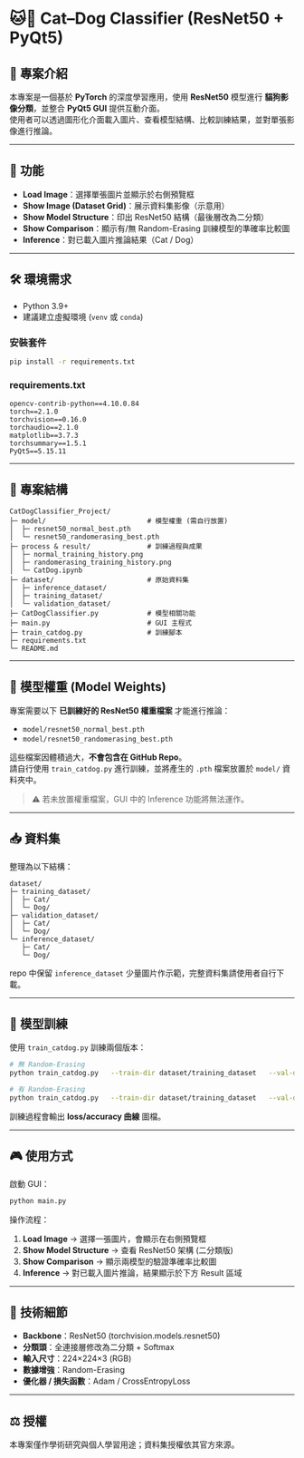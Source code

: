 # 🐱🐶 Cat–Dog Classifier (ResNet50 + PyQt5)

## 📌 專案介紹
本專案是一個基於 **PyTorch** 的深度學習應用，使用 **ResNet50** 模型進行 **貓狗影像分類**，並整合 **PyQt5 GUI** 提供互動介面。  
使用者可以透過圖形化介面載入圖片、查看模型結構、比較訓練結果，並對單張影像進行推論。

---

## 🚀 功能
- **Load Image**：選擇單張圖片並顯示於右側預覽框  
- **Show Image (Dataset Grid)**：展示資料集影像（示意用）  
- **Show Model Structure**：印出 ResNet50 結構（最後層改為二分類）  
- **Show Comparison**：顯示有/無 Random-Erasing 訓練模型的準確率比較圖  
- **Inference**：對已載入圖片推論結果（Cat / Dog）

---

## 🛠 環境需求
- Python 3.9+  
- 建議建立虛擬環境 (`venv` 或 `conda`)  

### 安裝套件
```bash
pip install -r requirements.txt
```

### requirements.txt 
```
opencv-contrib-python==4.10.0.84
torch==2.1.0
torchvision==0.16.0
torchaudio==2.1.0
matplotlib==3.7.3
torchsummary==1.5.1
PyQt5==5.15.11
```

---

## 📂 專案結構
```
CatDogClassifier_Project/
├─ model/                         # 模型權重 (需自行放置)
│  ├─ resnet50_normal_best.pth
│  └─ resnet50_randomerasing_best.pth
├─ process & result/              # 訓練過程與成果
│  ├─ normal_training_history.png
│  ├─ randomerasing_training_history.png
│  └─ CatDog.ipynb
├─ dataset/                       # 原始資料集
│  ├─ inference_dataset/          
│  ├─ training_dataset/
│  └─ validation_dataset/                         
├─ CatDogClassifier.py            # 模型相關功能 
├─ main.py                        # GUI 主程式
├─ train_catdog.py                # 訓練腳本
├─ requirements.txt
└─ README.md
```

---

## 🔑 模型權重 (Model Weights)
專案需要以下 **已訓練好的 ResNet50 權重檔案** 才能進行推論：

- `model/resnet50_normal_best.pth`  
- `model/resnet50_randomerasing_best.pth`  

這些檔案因體積過大，**不會包含在 GitHub Repo**。  
請自行使用 `train_catdog.py` 進行訓練，並將產生的 `.pth` 檔案放置於 `model/` 資料夾中。

> ⚠️ 若未放置權重檔案，GUI 中的 Inference 功能將無法運作。

---

## 📥 資料集
整理為以下結構：
```
dataset/
├─ training_dataset/
│  ├─ Cat/
│  └─ Dog/
├─ validation_dataset/
│  ├─ Cat/
│  └─ Dog/
└─ inference_dataset/
   ├─ Cat/
   └─ Dog/
```

repo 中保留 `inference_dataset` 少量圖片作示範，完整資料集請使用者自行下載。

---

## 🧠 模型訓練
使用 `train_catdog.py` 訓練兩個版本：

```bash
# 無 Random-Erasing
python train_catdog.py   --train-dir dataset/training_dataset   --val-dir dataset/validation_dataset   --save-path model/resnet50_normal_best.pth

# 有 Random-Erasing
python train_catdog.py   --train-dir dataset/training_dataset   --val-dir dataset/validation_dataset   --random-erasing   --save-path model/resnet50_randomerasing_best.pth
```

訓練過程會輸出 **loss/accuracy 曲線** 圖檔。

---

## 🎮 使用方式
啟動 GUI：
```bash
python main.py
```

操作流程：
1. **Load Image** → 選擇一張圖片，會顯示在右側預覽框  
2. **Show Model Structure** → 查看 ResNet50 架構 (二分類版)  
3. **Show Comparison** → 顯示兩模型的驗證準確率比較圖  
4. **Inference** → 對已載入圖片推論，結果顯示於下方 Result 區域  

---

## 🔧 技術細節
- **Backbone**：ResNet50 (torchvision.models.resnet50)  
- **分類頭**：全連接層修改為二分類 + Softmax  
- **輸入尺寸**：224×224×3 (RGB)  
- **數據增強**：Random-Erasing 
- **優化器 / 損失函數**：Adam / CrossEntropyLoss  

---

## ⚖️ 授權
本專案僅作學術研究與個人學習用途；資料集授權依其官方來源。
